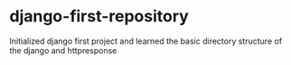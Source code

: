 # django-first-repository
Initialized django first project and learned the basic directory structure of the django and httpresponse
